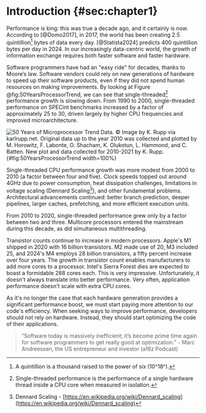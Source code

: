 # Introduction {#sec:chapter1}

Performance is king: this was true a decade ago, and it certainly is now. According to [@Domo2017], in 2017, the world has been creating 2.5 quintillion[^1] bytes of data every day. [@Statista2024] predicts 400 quintillion bytes per day in 2024. In our increasingly data-centric world, the growth of information exchange requires both faster software and faster hardware.

Software programmers have had an "easy ride" for decades, thanks to Moore’s law. Software vendors could rely on new generations of hardware to speed up their software products, even if they did not spend human resources on making improvements. By looking at Figure @fig:50YearsProcessorTrend, we can see that single-threaded[^2] performance growth is slowing down. From 1990 to 2000, single-threaded performance on SPECint benchmarks increased by a factor of approximately 25 to 30, driven largely by higher CPU frequencies and improved microarchitecture.

![50 Years of Microprocessor Trend Data. *© Image by K. Rupp via karlrupp.net*. Original data up to the year 2010 was collected and plotted by M. Horowitz, F. Labonte, O. Shacham, K. Olukotun, L. Hammond, and C. Batten. New plot and data collected for 2010-2021 by K. Rupp.](../../img/intro/50-years-processor-trend.png){#fig:50YearsProcessorTrend width=100%}

Single-threaded CPU performance growth was more modest from 2000 to 2010 (a factor between four and five). Clock speeds topped out around 4GHz due to power consumption, heat dissipation challenges, limitations in voltage scaling (Dennard Scaling[^3]), and other fundamental problems. Architectural advancements continued: better branch prediction, deeper pipelines, larger caches, prefetching, and more efficient execution units.

From 2010 to 2020, single-threaded performance grew only by a factor between two and three. Multicore processors entered the mainstream during this decade, as did simultaneous multithreading. 

Transistor counts continue to increase in modern processors. Apple's M1 shipped in 2020 with 16 billion transistors. M2 made use of 20, M3 included 25, and 2024's M4 employs 28 billion transistors, a fifty percent increase over four years. The growth in transistor count enables manufacturers to add more cores to a processor. Intel's Sierra Forest dies are expected to boast a formidable 288 cores each. This is very impressive. Unfortunately, it doesn't always translate into better performance. Very often, application performance doesn't scale with extra CPU cores.

As it's no longer the case that each hardware generation provides a significant performance boost, we must start paying more attention to our code's efficiency. When seeking ways to improve performance, developers should not rely on hardware. Instead, they should start optimizing the code of their applications.

> “Software today is massively inefficient; it’s become prime time again for software programmers to get really good at optimization.” - Marc Andreessen, the US entrepreneur and investor (a16z Podcast)

[^1]: A quintillion is a thousand raised to the power of six (10^18^).
[^2]: Single-threaded performance is the performance of a single hardware thread inside a CPU core when measured in isolation.
[^3]: Dennard Scaling - [https://en.wikipedia.org/wiki/Dennard_scaling](https://en.wikipedia.org/wiki/Dennard_scaling)
